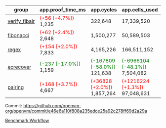 | group | app.proof_time_ms | app.cycles | app.cells_used | leaf.proof_time_ms | leaf.cycles | leaf.cells_used |
| -- | -- | -- | -- | -- | -- | -- |
| [verify_fibair](https://github.com/openvm-org/openvm/blob/benchmark-results/benchmarks-pr/1708/verify_fibair-e46e6a110f808a235edce25a92c278ff69d2a29a.md) |<span style='color: red'>(+56 [+4.7%])</span> 1,235 |  322,648 |  17,339,520 |- | - | - |
| [fibonacci](https://github.com/openvm-org/openvm/blob/benchmark-results/benchmarks-pr/1708/fibonacci-e46e6a110f808a235edce25a92c278ff69d2a29a.md) |<span style='color: red'>(+62 [+2.4%])</span> 2,648 |  1,500,277 |  50,589,503 |- | - | - |
| [regex](https://github.com/openvm-org/openvm/blob/benchmark-results/benchmarks-pr/1708/regex-e46e6a110f808a235edce25a92c278ff69d2a29a.md) |<span style='color: red'>(+154 [+2.0%])</span> 7,833 |  4,165,226 |  166,511,152 |- | - | - |
| [ecrecover](https://github.com/openvm-org/openvm/blob/benchmark-results/benchmarks-pr/1708/ecrecover-e46e6a110f808a235edce25a92c278ff69d2a29a.md) |<span style='color: green'>(-237 [-17.0%])</span> 1,159 | <span style='color: green'>(-167809 [-58.0%])</span> 121,638 | <span style='color: green'>(-6966104 [-48.1%])</span> 7,504,082 |- | - | - |
| [pairing](https://github.com/openvm-org/openvm/blob/benchmark-results/benchmarks-pr/1708/pairing-e46e6a110f808a235edce25a92c278ff69d2a29a.md) |<span style='color: red'>(+168 [+3.7%])</span> 4,667 | <span style='color: red'>(+36828 [+2.0%])</span> 1,857,264 | <span style='color: red'>(+1216224 [+1.3%])</span> 97,048,631 |- | - | - |


Commit: https://github.com/openvm-org/openvm/commit/e46e6a110f808a235edce25a92c278ff69d2a29a

[Benchmark Workflow](https://github.com/openvm-org/openvm/actions/runs/15433260261)
